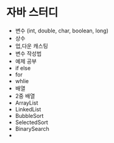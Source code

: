 # 자바 스터디

- 변수 (int, double, char, boolean, long)
- 상수
- 업,다운 캐스팅
- 변수 작성법
- 예제 공부
- if else
- for
- whlie
- 배열
- 2중 배열
- ArrayList
- LinkedList
- BubbleSort
- SelectedSort
- BinarySearch
- 